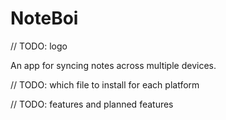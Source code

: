 # NoteBoi

// TODO: logo

An app for syncing notes across multiple devices.

// TODO: which file to install for each platform

// TODO: features and planned features
